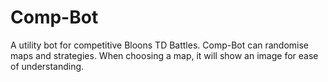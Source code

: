 # Comp-Bot

A utility bot for competitive Bloons TD Battles.
Comp-Bot can randomise maps and strategies. When choosing a map, it will show an image for ease of understanding.
